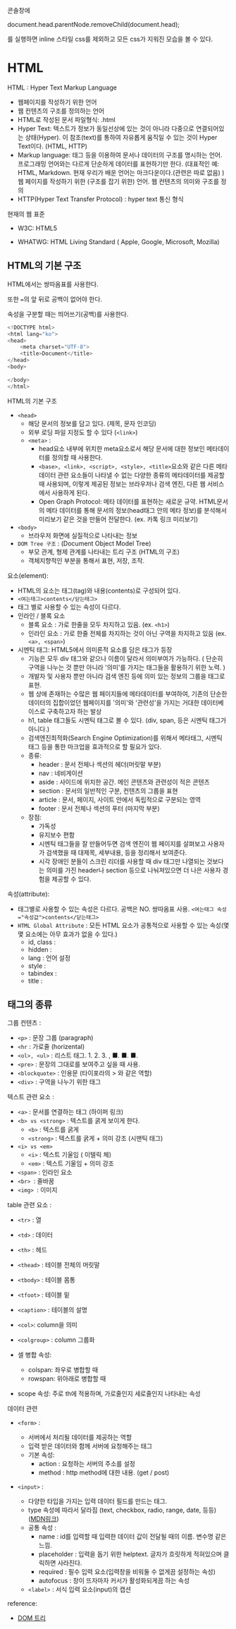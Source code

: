 콘솔창에 

document.head.parentNode.removeChild(document.head); 

를 실행하면 inline 스타일 css를 제외하고 모든 css가 지워진 모습을 볼 수 있다.



# HTML

HTML : Hyper Text Markup Language

- 웹페이지를 작성하기 위한 언어
- 웹 컨텐츠의 구조를 정의하는 언어
- HTML로 작성된 문서 파일형식: .html
- Hyper Text: 텍스트가 정보가 동일선상에 있는 것이 아니라 다중으로 연결되어있는 상태(Hyper). 이 참조(text)를 통하여 자유롭게 움직일 수 있는 것이 Hyper Text이다. (HTML, HTTP)
- Markup language: 태그 등을 이용하여 문서나 데이터의 구조를 명시하는 언어. 프로그래밍 언어와는 다르게 단순하게 데이터를 표현하기만 한다. (대표적인 예: HTML, Markdown. 현재 우리가 배운 언어는 마크다운이다.(관련은 따로 없음) ) 웹 페이지를 작성하기 위한 (구조를 잡기 위한) 언어. 웹 컨텐츠의 의미와 구조를 정의
- HTTP(Hyper Text Transfer Protocol) : hyper text 통신 형식



현재의 웹 표준

- W3C: HTML5

- WHATWG: HTML Living Standard ( Apple, Google, Microsoft, Mozilla)



## HTML의 기본 구조

HTML에서는 쌍따옴표를 사용한다.

또한 `=`의 앞 뒤로 공백이 없어야 한다.

속성을 구분할 때는 띄어쓰기(공백)를 사용한다.

```python
<!DOCTYPE html>
<html lang="ko">
<head>
    <meta charset="UTF-8">
    <title>Document</title>
</head>
<body>
    
</body>
</html>
```

HTML의 기본 구조

- `<head>`
  - 해당 문서의 정보를 담고 있다. (제목, 문자 인코딩)
  - 외부 로딩 파일 지정도 할 수 있다 (`<link>`)
  - `<meta>` : 
    - head요소 내부에 위치한 meta요소로서 해당 문서에 대한 정보인 메타데이터를 정의할 때 사용한다.
    - `<base>, <link>, <script>, <style>, <title>`요소와 같은 다른 메타데이터 관련 요소들이 나타낼 수 없는 다양한 종류의 메타데이터를 제공할 때 사용되며, 이렇게 제공된 정보는 브라우저나 검색 엔진, 다른 웹 서비스에서 사용하게 된다.
    - Open Graph Protocol: 메타 데이터를 표현하는 새로운 규약. HTML문서의 메타 데이터를 통해 문서의 정보(head태그 안의 메타 정보)를 분석해서 미리보기 같은 것을 만들어 전달한다. (ex. 카톡 링크 미리보기)
- `<body>`
  - 브라우저 화면에 실질적으로 나타내는 정보
- `DOM Tree 구조` : (Document Object Model Tree)
  - 부모 관계, 형제 관계를 나타내는 트리 구조 (HTML의 구조)
  - 객체지향적인 부분을 통해서 표현, 저장, 조작. 



요소(element):

- HTML의 요소는 태그(tag)와 내용(contents)로 구성되어 있다.
- `<여는태그>contents</닫는태그>`
- 태그 별로 사용할 수 있는 속성이 다르다. 
- 인라인 / 블록 요소
  - 블록 요소 : 가로 한줄을 모두 차지하고 있음. (ex. `<h1>`)
  - 인라인 요소 : 가로 한줄 전체를 차지하는 것이 아닌 구역을 차지하고 있음 (ex. `<a>, <span>`)
- 시멘틱 태그: HTML5에서 의미론적 요소를 담은 태그가 등장
  - 기능은 모두 div 태그와 같으나 이름이 달라서 의미부여가 가능하다. ( 단순히 구역을 나누는 것 뿐만 아니라 '의미'를 가지는 태그들을 활용하기 위한 노력. )
  - 개발자 및 사용자 뿐만 아니라 검색 엔진 등에 의미 있는 정보의 그룹을 태그로 표현.
  - 웹 상에 존재하는 수많은 웹 페이지들에 메타데이터를 부여하여, 기존의 단순한 데이터의 집합이었던 웹페이지를 '의미'와 '관련성'을 가지는 거대한 데이터베이스로 구축하고자 하는 발상
  - h1, table 태그들도 시멘틱 태그로 볼 수 있다. (div, span, 등은 시멘틱 태그가 아니다.)
  - 검색엔진최적화(Search Engine Optimization)를 위해서 메타태그, 시멘틱 태그 등을 통한 마크업을 효과적으로 할 필요가 있다.
  - 종류: 
    - header : 문서 전체나 섹션의 헤더(머릿말 부분)
    - nav : 네비게이션
    - aside : 사이드에 위치한 공간. 메인 콘텐츠와 관련성이 적은 콘텐츠
    - section : 문서의 일반적인 구분, 컨텐츠의 그룹을 표현
    - article : 문서, 페이지, 사이트 안에서 독립적으로 구분되는 영역
    - footer : 문서 전체나 섹션의 푸터 (마지막 부분)
  - 장점:
    - 가독성
    - 유지보수 편함
    - 시멘틱 태그들을 잘 만들어두면 검색 엔진이 웹 페이지를 살펴보고 사용자가 검색했을 때 대제목, 세부내용, 등을 정리해서 보여준다.
    - 시각 장애인 분들이 스크린 리더를 사용할 때 div 태그만 나열되는 것보다는 의미를 가진 header나 section 등으로 나눠져있으면 더 나은 사용자 경험을 제공할 수 있다.



속성(attribute):

- 태그별로 사용할 수 있는 속성은 다르다. 공백은 NO. 쌍따옴표 사용. `<여는태그 속성="속성값">contents</닫는태그>`
- `HTML Global Attribute` : 모든 HTML 요소가 공통적으로 사용할 수 있는 속성(몇몇 요소에는 아무 효과가 없을 수 있다.)
  - id, class : 
  - hidden :
  - lang : 언어 설정
  - style :
  - tabindex :
  - title :



## 태그의 종류



그룹 컨텐츠 :

- `<p>` : 문장 그룹 (paragraph)
- `<hr` : 가로줄 (horizental)
- `<ol>, <ul>` : 리스트 태그. 1. 2. 3. , ■. ■. ■.
- `<pre>` : 문장의 그대로를 보여주고 싶을 때 사용.
- `<blockquote>` : 인용문 (타이포라의 > 와 같은 역할)
- `<div>` : 구역을 나누기 위한 태그



텍스트 관련 요소 :

- `<a>` : 문서를 연결하는 태그 (하이퍼 링크)
- `<b> vs <strong>` : 텍스트를 굵게 보이게 한다.
  - `<b>` : 텍스트를 굵게
  - `<strong>` : 텍스트를 굵게 + 의미 강조 (시맨틱 태그)
- `<i> vs <em>`
  - `<i>` : 텍스트 기울임 ( 이텔릭 체)
  - `<em>` : 텍스트 기울임 + 의미 강조
- `<span>` : 인라인 요소
- `<br> `: 줄바꿈
- `<img> `: 이미지



table 관련 요소 :

- `<tr>` : 열
- `<td>` : 데이터

- `<th>` : 헤드

- `<thead>` : 테이블 전체의 머릿말

- `<tbody>` : 테이블 몸통

- `<tfoot>` : 테이블 밑

- `<caption>` : 테이블의 설명

- `<col>`: column을 의미

- `<colgroup>` : column 그룹화

- 셀 병합 속성:

  - colspan: 좌우로 병합할 때
  - rowspan: 위아래로 병합할 때

- scope 속성: 주로 th에 적용하며, 가로줄인지 세로줄인지 나타내는 속성



데이터 관련

- `<form>` : 

  - 서버에서 처리될 데이터를 제공하는 역할
  - 입력 받은 데이터와 함께 서버에 요청해주는 태그
  - 기본 속성:
    - action : 요청하는 서버의 주소를 설정
    - method : http method에 대한 내용. (get / post)

  

- `<input>` : 
  - 다양한 타입을 가지는 입력 데이터 필드를 만드는 태그.
  - type 속성에 따라서 달라짐 (text, checkbox, radio, range, date, 등등) (<a href="https://developer.mozilla.org/ko/docs/Web/HTML/Element/Input">MDN링크</a>)
  - 공통 속성 :
    - name : id를 입력할 때 입력한 데이터 값이 전달될 때의 이름. 변수명 같은 느낌.
    - placeholder : 입력을 돕기 위한 helptext. 글자가 흐릿하게 적혀있으며 클릭하면 사라진다.
    - required : 필수 입력 요소(입력창을 비워둘 수 없게끔 설정하는 속성)
    - autofocus : 창이 뜨자마자 커서가 활성화되게끔 하는 속성
  - `<label>` : 서식 입력 요소(input)의 캡션





reference: 

- <a href="https://m.blog.naver.com/PostView.nhn?blogId=pjh445&logNo=220071333957&proxyReferer=https:%2F%2Fwww.google.com%2F">DOM 트리</a>

